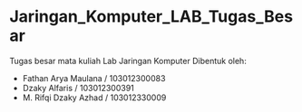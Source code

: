 # Jaringan_Komputer_LAB_Tugas_Besar
Tugas besar mata kuliah Lab Jaringan Komputer
Dibentuk oleh:
- Fathan Arya Maulana / 103012300083
- Dzaky Alfaris / 103012300391
- M. Rifqi Dzaky Azhad / 103012330009
